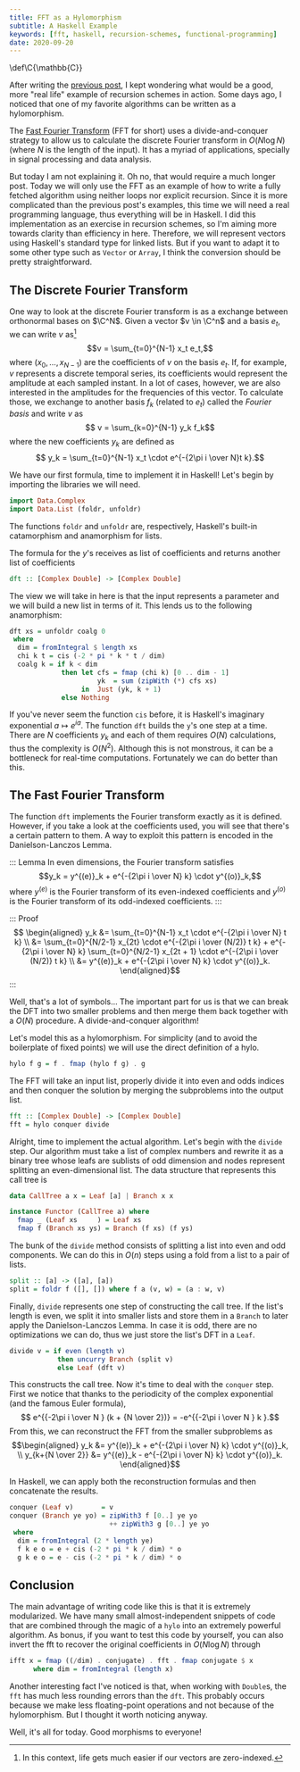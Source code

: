 ```yaml
---
title: FFT as a Hylomorphism
subtitle: A Haskell Example
keywords: [fft, haskell, recursion-schemes, functional-programming]
date: 2020-09-20
---
```


\def\C{\mathbb{C}}

After writing the [previous post](/posts/recursion-schemes/),
I kept wondering what would be a good,
more "real life" example of recursion schemes in action.
Some days ago,
I noticed that one of my favorite algorithms can be written as a hylomorphism.

The [Fast Fourier Transform](https://en.wikipedia.org/wiki/Cooley%E2%80%93Tukey_FFT_algorithm)
(FFT for short) uses a divide-and-conquer strategy
to allow us to calculate the discrete Fourier transform in $O(N \log N)$
(where $N$ is the length of the input).
It has a myriad of applications,
specially in signal processing and data analysis.

But today I am not explaining it.
Oh no, that would require a much longer post.
Today we will only use the FFT as an example of
how to write a fully fetched algorithm using neither loops nor explicit recursion.
Since it is more complicated than the previous post's examples,
this time we will need a real programming language,
thus everything will be in Haskell.
I did this implementation as an exercise in recursion schemes,
so I'm aiming more towards clarity than efficiency in here.
Therefore, we will represent vectors using Haskell's standard type for linked lists.
But if you want to adapt it to some other type such as `Vector` or `Array`,
I think the conversion should be pretty straightforward.

## The Discrete Fourier Transform

One way to look at the discrete Fourier transform
is as a exchange between orthonormal bases on $\C^N$.
Given a vector $v \in \C^n$  and a basis $e_t$,
we can write $v$ as[^coefs-zero]
$$v = \sum_{t=0}^{N-1} x_t e_t,$$
where $(x_0,\ldots, x_{N-1})$ are the coefficients of $v$ on the basis $e_t$.
If, for example, $v$ represents a discrete temporal series,
its coefficients would represent the amplitude at each sampled instant.
In a lot of cases, however,
we are also interested in the amplitudes for the frequencies of this vector.
To calculate those, we exchange to another basis $f_k$ (related to $e_t$)
called the _Fourier basis_ and write $v$ as
$$ v = \sum_{k=0}^{N-1} y_k f_k$$
where the new coefficients $y_k$ are defined as
$$ y_k = \sum_{t=0}^{N-1} x_t \cdot e^{-{2\pi i \over N}t k}.$$

[^coefs-zero]: In this context, life gets much easier if our vectors are zero-indexed.

We have our first formula, time to implement it in Haskell!
Let's begin by importing the libraries we will need.

```haskell
import Data.Complex
import Data.List (foldr, unfoldr)
```

The functions `foldr` and `unfoldr` are, respectively,
Haskell's built-in catamorphism and anamorphism for lists.

The formula for the $y$'s receives as list of coefficients
and returns another list of coefficients

```haskell
dft :: [Complex Double] -> [Complex Double]
```

The view we will take in here is that the input represents a parameter
and we will build a new list in terms of it.
This lends us to the following anamorphism:

```haskell
dft xs = unfoldr coalg 0
 where
  dim = fromIntegral $ length xs
  chi k t = cis (-2 * pi * k * t / dim)
  coalg k = if k < dim
             then let cfs = fmap (chi k) [0 .. dim - 1]
                      yk  = sum (zipWith (*) cfs xs)
                  in  Just (yk, k + 1)
             else Nothing
```

If you've never seem the function `cis` before,
it is Haskell's imaginary exponential $a \mapsto e^{i a}$.
The function `dft` builds the `y`'s one step at a time.
There are $N$ coefficients $y_k$ and each of them requires $O(N)$ calculations,
thus the complexity is $O(N^2)$.
Although this is not monstrous, it can be a bottleneck for real-time computations.
Fortunately we can do better than this.

## The Fast Fourier Transform

The function `dft` implements the Fourier transform exactly as it is defined.
However, if you take a look at the coefficients used,
you will see that there's a certain pattern to them.
A way to exploit this pattern is encoded in the Danielson-Lanczos Lemma.

::: Lemma
In even dimensions,
the Fourier transform satisfies
$$y_k = y^{(e)}_k + e^{-{2\pi i \over N} k} \cdot y^{(o)}_k,$$
where $y^{(e)}$ is the Fourier transform of its even-indexed coefficients
and $y^{(o)}$ is the Fourier transform of its odd-indexed coefficients.
:::

::: Proof
$$ \begin{aligned}
y_k &= \sum_{t=0}^{N-1} x_t \cdot e^{-{2\pi i \over N} t k} \\
    &= \sum_{t=0}^{N/2-1} x_{2t} \cdot e^{-{2\pi i \over (N/2)} t k}
     + e^{-{2\pi i \over N} k} \sum_{t=0}^{N/2-1} x_{2t + 1} \cdot e^{-{2\pi i \over (N/2)} t k} \\
    &= y^{(e)}_k + e^{-{2\pi i \over N} k} \cdot y^{(o)}_k.
\end{aligned}$$
:::

Well, that's a lot of symbols...
The important part for us is that we can break the DFT into two smaller problems
and then merge them back together with a $O(N)$ procedure.
A divide-and-conquer algorithm!

Let's model this as a hylomorphism.
For simplicity (and to avoid the boilerplate of fixed points)
we will use the direct definition of a hylo.

```haskell
hylo f g = f . fmap (hylo f g) . g
```

The FFT will take an input list,
properly divide it into even and odds indices and then
conquer the solution by merging the subproblems into the output list.

```haskell
fft :: [Complex Double] -> [Complex Double]
fft = hylo conquer divide
```

Alright, time to implement the actual algorithm.
Let's begin with the `divide` step.
Our algorithm must take a list of complex numbers and
rewrite it as a binary tree whose leafs are sublists of odd dimension
and nodes represent splitting an even-dimensional list.
The data structure that represents this call tree is

```haskell
data CallTree a x = Leaf [a] | Branch x x

instance Functor (CallTree a) where
  fmap _ (Leaf xs     ) = Leaf xs
  fmap f (Branch xs ys) = Branch (f xs) (f ys)
```

The bunk of the `divide` method consists of splitting a list into even and odd components.
We can do this in $O(n)$ steps using a fold from a list to a pair of lists.

```haskell
split :: [a] -> ([a], [a])
split = foldr f ([], []) where f a (v, w) = (a : w, v)
```

Finally, `divide` represents one step of constructing the call tree.
If the list's length is even,
we split it into smaller lists and store them in a `Branch`
to later apply the Danielson-Lanczos Lemma.
In case it is odd,
there are no optimizations we can do,
thus we just store the list's DFT in a `Leaf`.

```haskell
divide v = if even (length v)
            then uncurry Branch (split v)
            else Leaf (dft v)
```

This constructs the call tree.
Now it's time to deal with the `conquer` step.
First we notice that thanks to the periodicity of the complex exponential
(and the famous Euler formula),
$$ e^{{-2\pi i \over N } (k + {N \over 2})} = -e^{{-2\pi i \over N } k }.$$
From this, we can reconstruct the FFT from the smaller subproblems as
$$\begin{aligned}
y_k               &= y^{(e)}_k + e^{-{2\pi i \over N} k} \cdot y^{(o)}_k, \\
y_{k+{N \over 2}} &= y^{(e)}_k - e^{-{2\pi i \over N} k} \cdot y^{(o)}_k.
\end{aligned}$$

In Haskell,
we can apply both the reconstruction formulas and then concatenate the results.

```haskell
conquer (Leaf v)       = v
conquer (Branch ye yo) = zipWith3 f [0..] ye yo
                         ++ zipWith3 g [0..] ye yo
 where
  dim = fromIntegral (2 * length ye)
  f k e o = e + cis (-2 * pi * k / dim) * o
  g k e o = e - cis (-2 * pi * k / dim) * o
```

## Conclusion

The main advantage of writing code like this is that it is extremely modularized.
We have many small almost-independent snippets of code
that are combined through the magic of a `hylo` into an extremely powerful algorithm.
As bonus,
if you want to test this code by yourself,
you can also invert the fft to recover the original coefficients in $O(N \log N)$
through

```haskell
ifft x = fmap ((/dim) . conjugate) . fft . fmap conjugate $ x
      where dim = fromIntegral (length x)
```

Another interesting fact I've noticed is that,
when working with `Double`s,
the `fft` has much less rounding errors than the `dft`.
This probably occurs because we make less floating-point operations
and not because of the hylomorphism.
But I thought it worth noticing anyway.

Well, it's all for today. Good morphisms to everyone!

